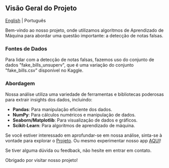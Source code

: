 ## Visão Geral do Projeto

[English](README.md) | Português

Bem-vindo ao nosso projeto, onde utilizamos algoritmos de Aprendizado de Máquina para abordar uma questão importante: a detecção de notas falsas.

### Fontes de Dados

Para lidar com a detecção de notas falsas, fazemos uso do conjunto de dados "fake_bills_unsuperv", que é uma variação do conjunto "fake_bills.csv" disponível no Kaggle.

### Abordagem

Nossa análise utiliza uma variedade de ferramentas e bibliotecas poderosas para extrair insights dos dados, incluindo:

- **Pandas**: Para manipulação eficiente dos dados.
- **NumPy**: Para cálculos numéricos e manipulação de dados.
- **Seaborn/Matplotlib**: Para visualização de dados e gráficos.
- **Scikit-Learn**: Para algoritmos de aprendizado de máquina.

Se você estiver interessado em aprofundar-se em nossa análise, sinta-se à vontade para explorar o [Projeto](app.py). Ou mesmo experimentar nosso app [AQUI](https://fakebillsapp.streamlit.app/)!

Se tiver alguma dúvida ou feedback, não hesite em entrar em contato.

Obrigado por visitar nosso projeto!
